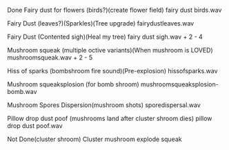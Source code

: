 Done
Fairy dust for flowers (birds?)(create flower field)
fairy dust birds.wav

Fairy Dust (leaves?)(Sparkles)(Tree upgrade)
fairydustleaves.wav

Fairy Dust (Contented sigh)(Heal my tree)
fairy dust sigh.wav + 2 - 4

Mushroom squeak (multiple octive variants)(When mushroom is LOVED)
mushroomsqueak.wav + 2 - 5

Hiss of sparks (bombshroom fire sound)(Pre-explosion)
hissofsparks.wav

Mushroom squeaksplosion (for bomb shroom)
mushroomsqueaksplosion-bomb.wav

Mushroom Spores Dispersion(mushroom shots)
sporedispersal.wav

Pillow drop dust poof (mushrooms land after cluster shroom dies)
pillow drop dust poof.wav

Not Done(cluster shroom)
Cluster mushroom explode squeak